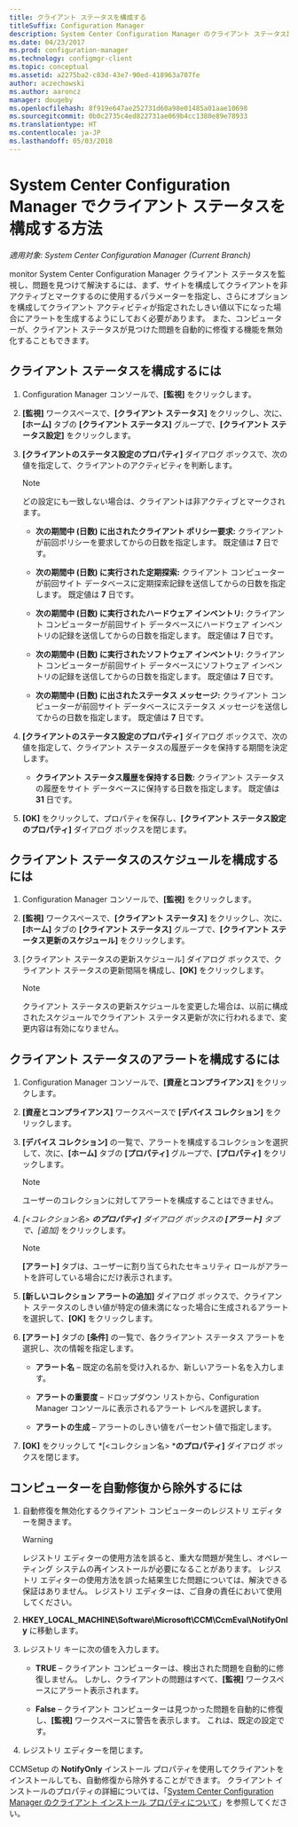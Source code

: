 ```yaml
---
title: クライアント ステータスを構成する
titleSuffix: Configuration Manager
description: System Center Configuration Manager のクライアント ステータス設定を選択します。
ms.date: 04/23/2017
ms.prod: configuration-manager
ms.technology: configmgr-client
ms.topic: conceptual
ms.assetid: a2275ba2-c83d-43e7-90ed-418963a707fe
author: aczechowski
ms.author: aaroncz
manager: dougeby
ms.openlocfilehash: 8f919e647ae252731d60a98e01485a01aae10698
ms.sourcegitcommit: 0b0c2735c4ed822731ae069b4cc1380e89e78933
ms.translationtype: HT
ms.contentlocale: ja-JP
ms.lasthandoff: 05/03/2018
---
```

# <a name="how-to-configure-client-status-in-system-center-configuration-manager"></a>System Center Configuration Manager でクライアント ステータスを構成する方法

*適用対象: System Center Configuration Manager (Current Branch)*

monitor System Center Configuration Manager クライアント ステータスを監視し、問題を見つけて解決するには、まず、サイトを構成してクライアントを非アクティブとマークするのに使用するパラメーターを指定し、さらにオプションを構成してクライアント アクティビティが指定されたしきい値以下になった場合にアラートを生成するようにしておく必要があります。 また、コンピューターが、クライアント ステータスが見つけた問題を自動的に修復する機能を無効化することもできます。  

##  <a name="BKMK_1"></a> クライアント ステータスを構成するには  

1.  Configuration Manager コンソールで、**[監視]** をクリックします。  

2.  **[監視]** ワークスペースで、**[クライアント ステータス]** をクリックし、次に、**[ホーム]** タブの **[クライアント ステータス]** グループで、**[クライアント ステータス設定]** をクリックします。  

3.  **[クライアントのステータス設定のプロパティ]** ダイアログ ボックスで、次の値を指定して、クライアントのアクティビティを判断します。  

    > [!NOTE]  
    >  どの設定にも一致しない場合は、クライアントは非アクティブとマークされます。  

    -   **次の期間中 (日数) に出されたクライアント ポリシー要求:** クライアントが前回ポリシーを要求してからの日数を指定します。 既定値は **7** 日です。  

    -   **次の期間中 (日数) に実行された定期探索:** クライアント コンピューターが前回サイト データベースに定期探索記録を送信してからの日数を指定します。 既定値は **7** 日です。  

    -   **次の期間中 (日数) に実行されたハードウェア インベントリ:** クライアント コンピューターが前回サイト データベースにハードウェア インベントリの記録を送信してからの日数を指定します。 既定値は **7** 日です。  

    -   **次の期間中 (日数) に実行されたソフトウェア インベントリ:** クライアント コンピューターが前回サイト データベースにソフトウェア インベントリの記録を送信してからの日数を指定します。 既定値は **7** 日です。  

    -   **次の期間中 (日数) に出されたステータス メッセージ:** クライアント コンピューターが前回サイト データベースにステータス メッセージを送信してからの日数を指定します。 既定値は **7** 日です。  

4.  **[クライアントのステータス設定のプロパティ]** ダイアログ ボックスで、次の値を指定して、クライアント ステータスの履歴データを保持する期間を決定します。  

    -   **クライアント ステータス履歴を保持する日数:** クライアント ステータスの履歴をサイト データベースに保持する日数を指定します。 既定値は **31** 日です。  

5.  **[OK]** をクリックして、プロパティを保存し、**[クライアント ステータス設定のプロパティ]** ダイアログ ボックスを閉じます。  

##  <a name="BKMK_Schedule"></a> クライアント ステータスのスケジュールを構成するには  

1.  Configuration Manager コンソールで、**[監視]** をクリックします。  

2.  **[監視]** ワークスペースで、**[クライアント ステータス]** をクリックし、次に、**[ホーム]** タブの **[クライアント ステータス]** グループで、**[クライアント ステータス更新のスケジュール]** をクリックします。  

3.  [クライアント ステータスの更新スケジュール] ダイアログ ボックスで、クライアント ステータスの更新間隔を構成し、**[OK]** をクリックします。  

    > [!NOTE]  
    >  クライアント ステータスの更新スケジュールを変更した場合は、以前に構成されたスケジュールでクライアント ステータス更新が次に行われるまで、変更内容は有効になりません。  

##  <a name="BKMK_2"></a> クライアント ステータスのアラートを構成するには  

1.  Configuration Manager コンソールで、**[資産とコンプライアンス]** をクリックします。  

2.  **[資産とコンプライアンス]** ワークスペースで **[デバイス コレクション]** をクリックします。  

3.  **[デバイス コレクション]** の一覧で、アラートを構成するコレクションを選択して、次に、**[ホーム]** タブの **[プロパティ]** グループで、**[プロパティ]** をクリックします。  

    > [!NOTE]  
    >  ユーザーのコレクションに対してアラートを構成することはできません。  

4.  *[&lt;コレクション名\> ***のプロパティ]** ダイアログ ボックスの **[アラート]** タブで、**[追加]** をクリックします。  

    > [!NOTE]  
    >  **[アラート]** タブは、ユーザーに割り当てられたセキュリティ ロールがアラートを許可している場合にだけ表示されます。  

5.  **[新しいコレクション アラートの追加]** ダイアログ ボックスで、クライアント ステータスのしきい値が特定の値未満になった場合に生成されるアラートを選択して、**[OK]** をクリックします。  

6.  **[アラート]** タブの **[条件]** の一覧で、各クライアント ステータス アラートを選択し、次の情報を指定します。  

    -   **アラート名** – 既定の名前を受け入れるか、新しいアラート名を入力します。  

    -   **アラートの重要度** – ドロップダウン リストから、Configuration Manager コンソールに表示されるアラート レベルを選択します。  

    -   **アラートの生成** – アラートのしきい値をパーセント値で指定します。  

7.  **[OK]** をクリックして *[&lt;コレクション名\> ***のプロパティ]** ダイアログ ボックスを閉じます。  

##  <a name="BKMK_3"></a> コンピューターを自動修復から除外するには  

1.  自動修復を無効化するクライアント コンピューターのレジストリ エディターを開きます。  

    > [!WARNING]  
    >  レジストリ エディターの使用方法を誤ると、重大な問題が発生し、オペレーティング システムの再インストールが必要になることがあります。 レジストリ エディターの使用方法を誤った結果生じた問題については、解決できる保証はありません。 レジストリ エディターは、ご自身の責任において使用してください。  

2.  **HKEY_LOCAL_MACHINE\Software\Microsoft\CCM\CcmEval\NotifyOnly** に移動します。  

3.  レジストリ キーに次の値を入力します。  

    -   **TRUE** – クライアント コンピューターは、検出された問題を自動的に修復しません。 しかし、クライアントの問題はすべて、**[監視]** ワークスペースにアラート表示されます。  

    -   **False** – クライアント コンピューターは見つかった問題を自動的に修復し、**[監視]** ワークスペースに警告を表示します。 これは、既定の設定です。  

4.  レジストリ エディターを閉じます。  

 CCMSetup の **NotifyOnly** インストール プロパティを使用してクライアントをインストールしても、自動修復から除外することができます。 クライアント インストールのプロパティの詳細については、「[System Center Configuration Manager のクライアント インストール プロパティについて](../../../core/clients/deploy/about-client-installation-properties.md)」を参照してください。  
